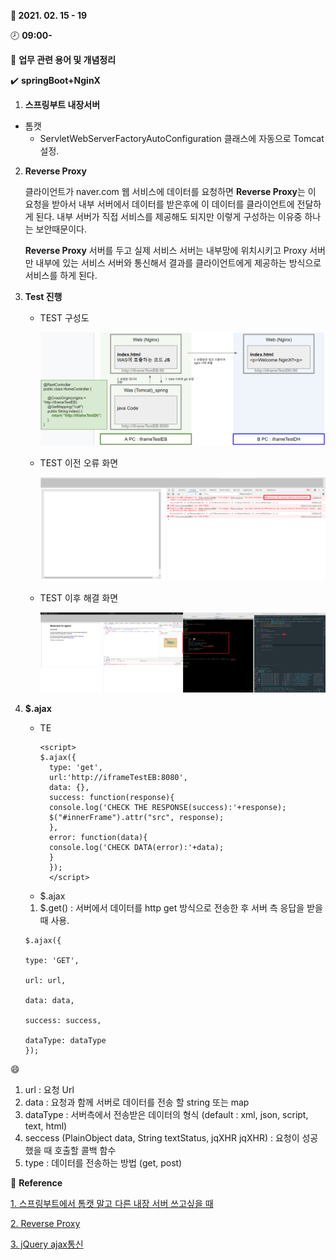 **:date: 2021. 02. 15 - 19** 

:clock8: **09:00-**

:bookmark_tabs: **업무 관련 용어 및 개념정리** 

:heavy_check_mark: **springBoot+NginX**



1. **스프링부트 내장서버**

* 톰캣
  * ServletWebServerFactoryAutoConfiguration 클래스에 자동으로 Tomcat 설정.



2. **Reverse Proxy**

   클라이언트가 naver.com 웹 서비스에 데이터를 요청하면 **Reverse Proxy**는 이 요청을 받아서 내부 서버에서 데이터를 받은후에 이 데이터를 클라이언트에 전달하게 된다. 내부 서버가 직접 서비스를 제공해도 되지만 이렇게 구성하는 이유중 하나는 보안때문이다.

   **Reverse Proxy** 서버를 두고 실제 서비스 서버는 내부망에 위치시키고 Proxy 서버만 내부에 있는 서비스 서버와 통신해서 결과를 클라이언트에게 제공하는 방식으로 서비스를 하게 된다.



3. **Test 진행**

   * TEST 구성도

     ![](https://github.com/lebcoco/TIL21/blob/main/daily/img/0218_X-Frame-Options%20to%20deny%2BCORS%20%EC%9D%B4%EC%8A%88.PNG)

   * TEST 이전 오류 화면

     ![](https://github.com/lebcoco/TIL21/blob/main/daily/img/0218_X-Frame-Options%20to%20deny%2BCORS%20%EC%9D%B4%EC%8A%88-%EC%97%90%EB%9F%AC%ED%99%94%EB%A9%B4.PNG)

   * TEST 이후 해결 화면

     ![](https://github.com/lebcoco/TIL21/blob/main/daily/img/0218_X-Frame-Options%20to%20deny%2BCORS%20%EC%9D%B4%EC%8A%88-%ED%95%B4%EA%B2%B0%ED%99%94%EB%A9%B4.PNG)
     
     
 4. **$.ajax**
    * TE
      ```
      <script>
      $.ajax({
        type: 'get',
        url:'http://iframeTestEB:8080',
        data: {},
        success: function(response){
        console.log('CHECK THE RESPONSE(success):'+response);
        $("#innerFrame").attr("src", response);
        },
        error: function(data){
        console.log('CHECK DATA(error):'+data);
        }
        });
        </script>        
    * $.ajax
     1. $.get() : 서버에서 데이터를 http get 방식으로 전송한 후 서버 측 응답을 받을 때 사용.
       ```
       $.ajax({

      type: 'GET',

      url: url,

      data: data,

      success: success,

      dataType: dataType
      });
:smile: 
1. url : 요청 Url
2. data : 요청과 함께 서버로 데이터를 전송 할 string 또는 map
3. dataType : 서버측에서 전송받은 데이터의 형식 (default : xml, json, script, text, html)
4. seccess (PlainObject data, String textStatus, jqXHR jqXHR) : 요청이 성공 했을 때 호출할 콜백 함수
5. type : 데이터를 전송하는 방법 (get, post)

:pineapple: **Reference**

[1. 스프링부트에서 톰캣 말고 다른 내장 서버 쓰고싶을 때](https://engkimbs.tistory.com/755)

[2. Reverse Proxy](https://www.lesstif.com/system-admin/forward-proxy-reverse-proxy-21430345.html)

[3. jQuery ajax통신](https://electronic-moongchi.tistory.com/72)
